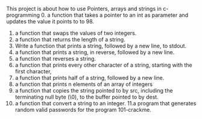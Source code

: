 This project is about how to use Pointers, arrays and strings in c-programming
0. a function that takes a pointer to an int as parameter and updates the value it points to to 98.
1. a function that swaps the values of two integers.
2. a function that returns the length of a string.
3. Write a function that prints a string, followed by a new line, to stdout.
4. a function that prints a string, in reverse, followed by a new line.
5. a function that reverses a string.
6. a function that prints every other character of a string, starting with the first character,
7. a function that prints half of a string, followed by a new line.
8. a function that prints n elements of an array of integers
9.  a function that copies the string pointed to by src, including the terminating null byte (\0), to the buffer pointed to by dest.
10. a function that convert a string to an integer.
11.a program that generates random valid passwords for the program 101-crackme.
